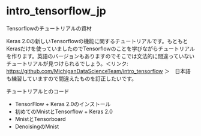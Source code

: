 # intro_tensorflow_jp
Tensorflowのチュートリアルの資材

Keras 2.0の新しいTensorflowの機能に関するチュートリアルです。もともとKerasだけを使っていましたのでTensorflowのことを学びながらチュートリアルを作ります。英語のバージョンもありますのでそこでは文法的に間違っていないチュートリアルが見つけられるでしょう。＜リンク: https://github.com/MichiganDataScienceTeam/intro_tensorflow ＞　日本語も練習していますので間違えたものを訂正したいです。

チュートリアルとのコード
- TensorFlow + Keras 2.0のインストール
- 初めてのMnistとTensorflow + Keras 2.0
- MnistとTensorboard
- DenoisingのMnist
